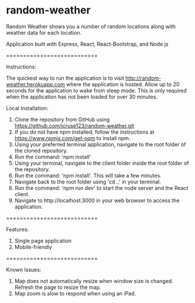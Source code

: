 # random-weather

Random Weather shows you a number of random locations along with weather data for each location.

Application built with Express, React, React-Bootstrap, and Node.js

===========================

Instructions:

The quickest way to run the application is to visit http://random-weather.herokuapp.com where the application is hosted. Allow up to 20 seconds for the application to wake from sleep mode. This is only required when the application has not been loaded for over 30 minutes.

Local Installation:

1. Clone the repository from GitHub using https://github.com/jcruse123/random-weather.git
2. If you do not have npm installed, follow the instructions at https://www.npmjs.com/get-npm to install npm.
3. Using your preferred terminal application, navigate to the root folder of the cloned repository.
4. Run the command: 'npm install'
5. Using your terminal, navigate to the client folder inside the root folder of the repository.
6. Run the command: 'npm install'. This will take a few minutes.
7. Navigate back to the root folder using 'cd ..' in your terminal.
8. Run the command: 'npm run dev' to start the node server and the React client.
9. Navigate to http://localhost:3000 in your web browser to access the application.

===========================

Features:
1. Single page application
2. Mobile-friendly

===========================

Known Issues:
1. Map does not automatically resize when window size is changed. Refresh the page to resize the map.
2. Map zoom is slow to respond when using an iPad.
